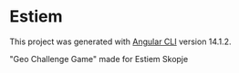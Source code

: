 # Estiem

This project was generated with [Angular CLI](https://github.com/angular/angular-cli) version 14.1.2.

"Geo Challenge Game" made for Estiem Skopje
